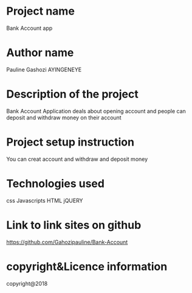 # Project name
Bank Account app
# Author name
Pauline Gashozi AYINGENEYE
# Description of the project
Bank Account Application deals about opening account and people can deposit and withdraw money on their account
# Project setup instruction
You can creat account and withdraw and deposit money
# Technologies used
css
Javascripts
HTML
jQUERY
# Link to link sites on github
https://github.com/Gahozipauline/Bank-Account
# copyright&Licence information
copyright@2018